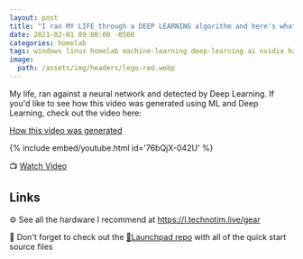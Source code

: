 ```yaml
---
layout: post
title: "I ran MY LIFE through a DEEP LEARNING algorithm and here's what came out..."
date: 2021-02-01 09:00:00 -0500
categories: homelab
tags: windows linux homelab machine-learning deep-learning ai nvidia hardware life
image:
  path: /assets/img/headers/lego-red.webp
---
```


My life, ran against a neural network and detected by Deep Learning.  If you'd like to see how this video was generated using ML and Deep Learning, check out the video here:

[How this video was generated](https://www.youtube.com/watch?v=mDUa5sY4Jeo)

{% include embed/youtube.html id='76bQjX-042U' %}

📺 [Watch Video](https://www.youtube.com/watch?v=76bQjX-042U)

## Links

⚙️ See all the hardware I recommend at <https://l.technotim.live/gear>

🚀 Don't forget to check out the [🚀Launchpad repo](https://l.technotim.live/quick-start) with all of the quick start source files

